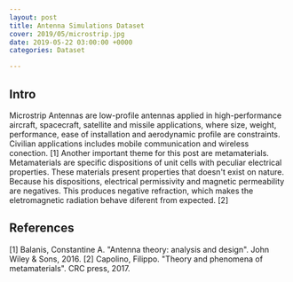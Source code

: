 ```yaml
---
layout: post
title: Antenna Simulations Dataset
cover: 2019/05/microstrip.jpg
date: 2019-05-22 03:00:00 +0000
categories: Dataset

---
```

## Intro

Microstrip Antennas are low-profile antennas applied in high-performance aircraft, spacecraft, satellite and missile applications, where size, weight, performance, ease of installation and aerodynamic profile are constraints. Civilian applications includes mobile communication and wireless conection. [1]
Another important theme for this post are metamaterials. Metamaterials are specific dispositions of unit cells with peculiar electrical properties. These materials present properties that doesn't exist on nature. Because his dispositions, electrical permissivity and magnetic permeability are negatives. This produces negative refraction, which makes the eletromagnetic radiation behave diferent from expected. [2]

## References

[1] Balanis, Constantine A. "Antenna theory: analysis and design". John Wiley & Sons, 2016.
[2] Capolino, Filippo. "Theory and phenomena of metamaterials". CRC press, 2017.